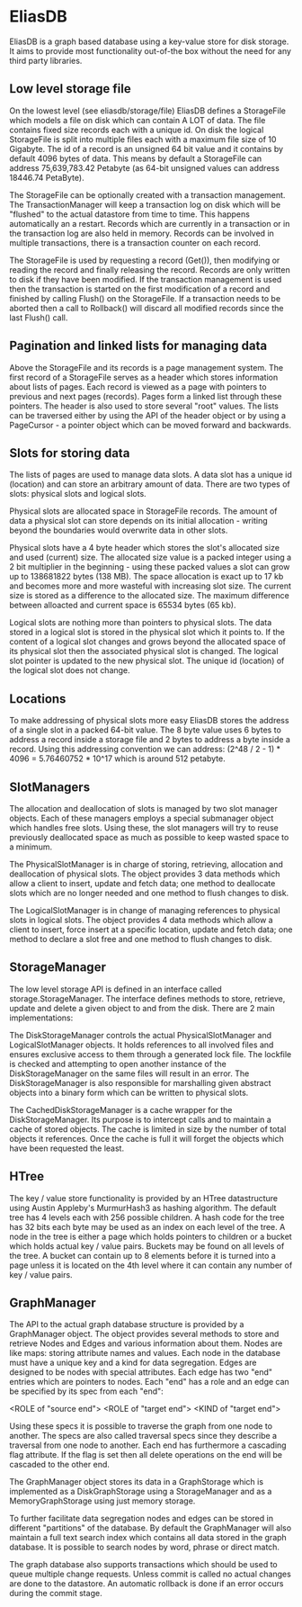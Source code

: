 EliasDB
=======
EliasDB is a graph based database using a key-value store for disk storage. It aims to provide most functionality out-of-the box without the need for any third party libraries.

Low level storage file
----------------------
On the lowest level (see eliasdb/storage/file) EliasDB defines a StorageFile which models a file on disk which can contain A LOT of data. The file contains fixed size records each with a unique id. On disk the logical StorageFile is split into multiple files each with a maximum file size of 10 Gigabyte. The id of a record is an unsigned 64 bit value and it contains by default 4096 bytes of data. This means by default a StorageFile can address 75,639,783.42 Petabyte (as 64-bit unsigned values can address 18446.74 PetaByte).

The StorageFile can be optionally created with a transaction management. The TransactionManager will keep a transaction log on disk which will be "flushed" to the actual datastore from time to time. This happens automatically an a restart. Records which are currently in a transaction or in the transaction log are also held in memory. Records can be involved in multiple transactions, there is a transaction counter on each record.

The StorageFile is used by requesting a record (Get()), then modifying or reading the record and finally releasing the record. Records are only written to disk if they have been modified. If the transaction management is used then the transaction is started on the first modification of a record and finished by calling Flush() on the StorageFile. If a transaction needs to be aborted then a call to Rollback() will discard all modified records since the last Flush() call.


Pagination and linked lists for managing data
---------------------------------------------
Above the StorageFile and its records is a page management system. The first record of a StorageFile serves as a header which stores information about lists of pages. Each record is viewed as a page with pointers to previous and next pages (records). Pages form a linked list through these pointers. The header is also used to store several "root" values. The lists can be traversed either by using the API of the header object or by using a PageCursor - a pointer object which can be moved forward and backwards.


Slots for storing data
----------------------------------
The lists of pages are used to manage data slots. A data slot has a unique id (location) and can store an arbitrary amount of data. There are two types of slots: physical slots and logical slots. 

Physical slots are allocated space in StorageFile records. The amount of data a physical slot can store depends on its initial allocation - writing beyond the boundaries would overwrite data in other slots.

Physical slots have a 4 byte header which stores the slot's allocated size and used (current) size. The allocated size value is a packed integer using a 2 bit multiplier in the beginning - using these packed values a slot can grow up to 138681822 bytes (138 MB). The space allocation is exact up to 17 kb and becomes more and more wasteful with increasing slot size. The current size is stored as a difference to the allocated size. The maximum difference between alloacted and current space is 65534 bytes (65 kb).

Logical slots are nothing more than pointers to physical slots. The data stored in a logical slot is stored in the physical slot which it points to. If the content of a logical slot changes and grows beyond the allocated space of its physical slot then the associated physical slot is changed. The logical slot pointer is updated to the new physical slot. The unique id (location) of the logical slot does not change.


Locations
---------
To make addressing of physical slots more easy EliasDB stores the address of a single slot in a packed 64-bit value. The 8 byte value uses 6 bytes to address a record inside a storage file and 2 bytes to address a byte inside a record. Using this addressing convention we can address: (2^48 / 2 - 1) * 4096 = 5.76460752 * 10^17 which is around 512 petabyte.


SlotManagers
------------
The allocation and deallocation of slots is managed by two slot manager objects. Each of these managers employs a special submanager object which handles free slots. Using these, the slot managers will try to reuse previously deallocated space as much as possible to keep wasted space to a minimum.

The PhysicalSlotManager is in charge of storing, retrieving, allocation and deallocation of physical slots. The object provides 3 data methods which allow a client to insert, update and fetch data; one method to deallocate slots which are no longer needed and one method to flush changes to disk.

The LogicalSlotManager is in change of managing references to physical slots in logical slots. The object provides 4 data methods which allow a client to insert, force insert at a specific location, update and fetch data; one method to declare a slot free and one method to flush changes to disk.


StorageManager
--------------
The low level storage API is defined in an interface called storage.StorageManager. The interface defines methods to store, retrieve, update and delete a given object to and from the disk. There are 2 main implementations:

The DiskStorageManager controls the actual PhysicalSlotManager and LogicalSlotManager objects. It holds references to all involved files and ensures exclusive access to them through a generated lock file. The lockfile is checked and attempting to open another instance of the DiskStorageManager on the same files will result in an error. The DiskStorageManager is also responsible for marshalling given abstract objects into a binary form which can be written to physical slots.

The CachedDiskStorageManager is a cache wrapper for the DiskStorageManager. Its purpose is to intercept calls and to maintain a cache of stored objects. The cache is limited in size by the number of total objects it references. Once the cache is full it will forget the objects which have been requested the least.


HTree
-----
The key / value store functionality is provided by an HTree datastructure using Austin Appleby's MurmurHash3 as hashing algorithm. The default tree has 4 levels each with 256 possible children. A hash code for the tree has 32 bits each byte may be used as an index on each level of the tree. A node in the tree is either a page which holds pointers to children or a bucket which holds actual key / value pairs. Buckets may be found on all levels of the tree. A bucket can contain up to 8 elements before it is turned into a page unless it is located on the 4th level where it can contain any number of key / value pairs.


GraphManager
------------
The API to the actual graph database structure is provided by a GraphManager object. The object provides several methods to store and retrieve Nodes and Edges and various information about them. Nodes are like maps: storing attribute names and values. Each node in the database must have a unique key and a kind for data segregation. Edges are designed to be nodes with special attributes. Each edge has two "end" entries which are pointers to nodes. Each "end" has a role and an edge can be specified by its spec from each "end":

<ROLE of "source end"> <KIND of edge> <ROLE of "target end"> <KIND of "target end">

Using these specs it is possible to traverse the graph from one node to another. The specs are also called traversal specs since they describe a traversal from one node to another. Each end has furthermore a cascading flag attribute. If the flag is set then all delete operations on the end will be cascaded to the other end.

The GraphManager object stores its data in a GraphStorage which is implemented as a DiskGraphStorage using a StorageManager and as a MemoryGraphStorage using just memory storage.

To further facilitate data segregation nodes and edges can be stored in different "partitions" of the database. By default the GraphManager will also maintain a full text search index which contains all data stored in the graph database. It is possible to search nodes by word, phrase or direct match.

The graph database also supports transactions which should be used to queue multiple change requests. Unless commit is called no actual changes are done to the datastore. An automatic rollback is done if an error occurs during the commit stage.
